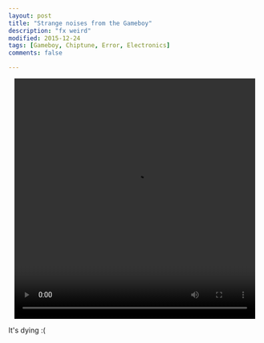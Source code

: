 ```yaml
---
layout: post
title: "Strange noises from the Gameboy"
description: "fx weird"
modified: 2015-12-24
tags: [Gameboy, Chiptune, Error, Electronics]
comments: false

---
```


<video controls="controls" width="480" height="480" style="display: block; margin: 0 auto; background-color: black;" name="Video Name" src="/images/10852400_741880192601103_1736221730_n.mp4"></video>

It's dying :(

